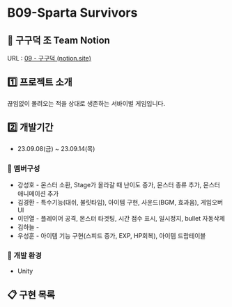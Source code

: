 
# B09-Sparta Survivors
 
<p>
</p>

## 🦆 구구덕 조 Team Notion
URL : [09 - 구구덕 (notion.site)](https://teamsparta.notion.site/09-6e10d82f2c4c43f5a5f23a398eb48b20)
 ## :one: 프로젝트 소개
끊임없이 몰려오는 적을 상대로 생존하는 서바이벌 게임입니다.
## :two: 개발기간
- 23.09.08(금) ~ 23.09.14(목)

### :raising_hand: 멤버구성
- 강성호 - 몬스터 소환, Stage가 올라갈 때 난이도 증가, 몬스터 종류 추가, 몬스터 애니메이션 추가
- 김경환 - 특수기능(대쉬, 불릿타임), 아이템 구현, 사운드(BGM, 효과음), 게임오버 UI
- 이민열 - 플레이어 공격, 몬스터 타겟팅, 시간 점수 표시, 일시정지, bullet 자동삭제
- 김하늘 -
- 우성훈 - 아이템 기능 구현(스피드 증가, EXP, HP회복), 아이템 드랍테이블


### :hammer: 개발 환경 
- Unity

## :clipboard: 구현 목록


